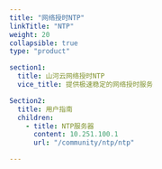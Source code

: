 ```yaml
---
title: "网络授时NTP"
linkTitle: "NTP"
weight: 20
collapsible: true
type: "product"

section1:
  title: 山河云网络授时NTP
  vice_title: 提供极速稳定的网络授时服务

Section2:
  title: 用户指南
  children:
    - title: NTP服务器
      content: 10.251.100.1
      url: "/community/ntp/ntp"

---
```



<!-- type: "product" 这个参数表明这是一个产品index页面 -->
<!-- section1 为产品index页面 主标题 副标题 video  video_img为视频图片  -->
<!-- section2 为产品index页面 第一个大块的用户文档配置  -->
<!-- section3 为产品index页面 第二个大块的开发者文档配置  -->
<!-- section4 为产品index页面 第三个大块的学习路径配置  -->